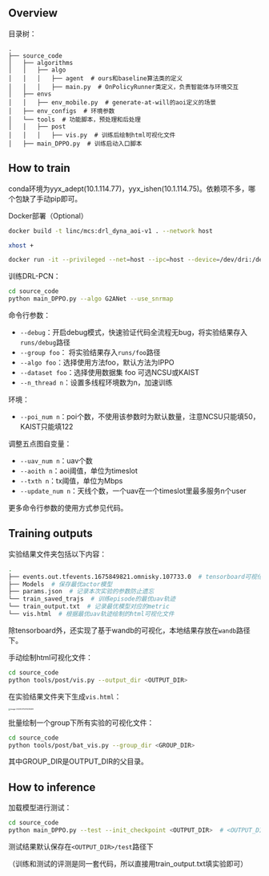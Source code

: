 ## Overview

目录树：

```
.
├── source_code
│   ├── algorithms
│   │   ├── algo
│   │   │   ├── agent  # ours和baseline算法类的定义
│   │   │   ├── main.py  # OnPolicyRunner类定义，负责智能体与环境交互
│   ├── envs  
│   │   ├── env_mobile.py  # generate-at-will的aoi定义的场景
│   ├── env_configs  # 环境参数
│   └── tools  # 功能脚本，预处理和后处理
│   │   ├── post
│   │   │   ├── vis.py  # 训练后绘制html可视化文件
│   ├── main_DPPO.py  # 训练启动入口脚本
```



## How to train

conda环境为yyx_adept(10.1.114.77)，yyx_ishen(10.1.114.75)。依赖项不多，哪个包缺了手动pip即可。

Docker部署（Optional）
```sh
docker build -t linc/mcs:drl_dyna_aoi-v1 . --network host

xhost +

docker run -it --privileged --net=host --ipc=host --device=/dev/dri:/dev/dri -v /tmp/.X11-unix:/tmp/.X11-unix -e DISPLAY=$DISPLAY --gpus all --name test_mcs linc/mcs:drl_dyna_aoi-v1 /bin/bash
```

训练DRL-PCN：

```sh
cd source_code
python main_DPPO.py --algo G2ANet --use_snrmap
```

命令行参数：

- `--debug`：开启debug模式，快速验证代码全流程无bug，将实验结果存入`runs/debug`路径
- `--group foo`： 将实验结果存入`runs/foo`路径
- `--algo foo`：选择使用方法foo，默认方法为IPPO
- `--dataset foo`：选择使用数据集 foo 可选NCSU或KAIST
- `--n_thread n`：设置多线程环境数为n，加速训练

环境：
- `--poi_num n`：poi个数，不使用该参数时为默认数量，注意NCSU只能填50，KAIST只能填122

调整五点图自变量：
- `--uav_num n`：uav个数
- `--aoith n`：aoi阈值，单位为timeslot
- `--txth n`：tx阈值，单位为Mbps
- `--update_num n`：天线个数，一个uav在一个timeslot里最多服务n个user

更多命令行参数的使用方式参见代码。

## Training outputs 

实验结果文件夹包括以下内容：

```sh
.
├── events.out.tfevents.1675849821.omnisky.107733.0  # tensorboard可视化
├── Models  # 保存最优actor模型
├── params.json  # 记录本次实验的参数防止遗忘
└── train_saved_trajs  # 训练episode的最优uav轨迹
└── train_output.txt  # 记录最优模型对应的metric
└── vis.html  # 根据最优uav轨迹绘制的html可视化文件
```

除tensorboard外，还实现了基于wandb的可视化，本地结果存放在`wandb`路径下。

手动绘制html可视化文件：

```sh
cd source_code
python tools/post/vis.py --output_dir <OUTPUT_DIR>
```

在实验结果文件夹下生成`vis.html`：

<img src="https://cdn.jsdelivr.net/gh/1candoallthings/figure-bed@main/img/202302112014826.png" alt="image-20230211201439409" style="zoom: 25%;" />

批量绘制一个group下所有实验的可视化文件：
```sh
cd source_code
python tools/post/bat_vis.py --group_dir <GROUP_DIR>
```
其中GROUP_DIR是OUTPUT_DIR的父目录。

## How to inference

加载模型进行测试：
```sh
cd source_code
python main_DPPO.py --test --init_checkpoint <OUTPUT_DIR>  # <OUTPUT_DIR> contains folder 'Models'
```
测试结果默认保存在`<OUTPUT_DIR>/test`路径下

（训练和测试的评测是同一套代码，所以直接用train_output.txt填实验即可）

